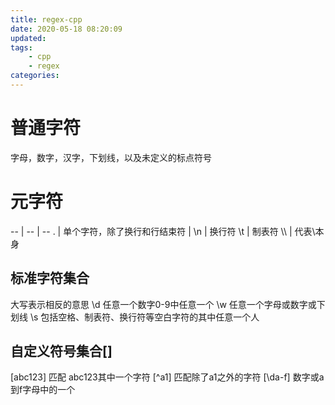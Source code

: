 ```yaml
---
title: regex-cpp
date: 2020-05-18 08:20:09
updated:
tags:
    - cpp
    - regex
categories:
---
```



# 普通字符
字母，数字，汉字，下划线，以及未定义的标点符号

# 元字符
-- | -- | --
. | 单个字符，除了换行和行结束符 | 
\\n | 换行符
\\t | 制表符
\\\\ | 代表\\本身

## 标准字符集合
大写表示相反的意思
\\d 任意一个数字0-9中任意一个
\\w 任意一个字母或数字或下划线
\\s 包括空格、制表符、换行符等空白字符的其中任意一个人

## 自定义符号集合[]
[abc123] 匹配 abc123其中一个字符
[^a1] 匹配除了a1之外的字符
[\da-f] 数字或a到f字母中的一个
